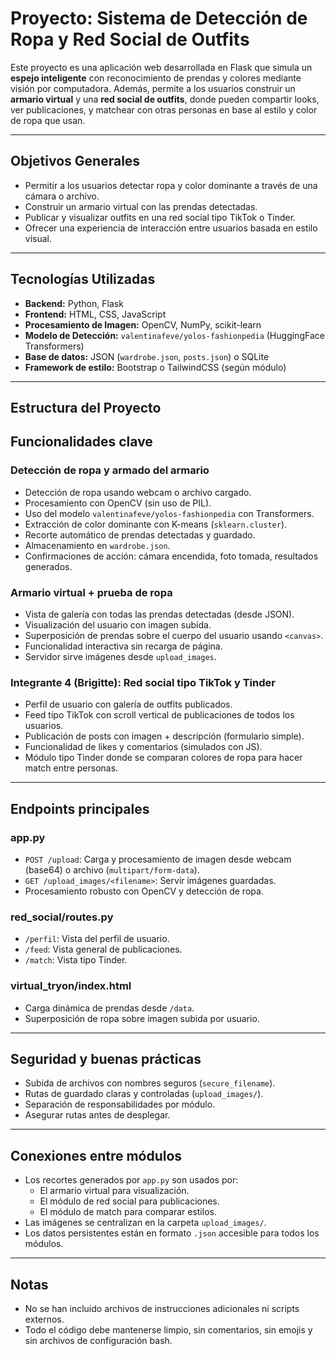 # Proyecto: Sistema de Detección de Ropa y Red Social de Outfits

Este proyecto es una aplicación web desarrollada en Flask que simula un **espejo inteligente** con reconocimiento de prendas y colores mediante visión por computadora. Además, permite a los usuarios construir un **armario virtual** y una **red social de outfits**, donde pueden compartir looks, ver publicaciones, y matchear con otras personas en base al estilo y color de ropa que usan.

---

## Objetivos Generales

- Permitir a los usuarios detectar ropa y color dominante a través de una cámara o archivo.
- Construir un armario virtual con las prendas detectadas.
- Publicar y visualizar outfits en una red social tipo TikTok o Tinder.
- Ofrecer una experiencia de interacción entre usuarios basada en estilo visual.

---

## Tecnologías Utilizadas

- **Backend:** Python, Flask
- **Frontend:** HTML, CSS, JavaScript
- **Procesamiento de Imagen:** OpenCV, NumPy, scikit-learn
- **Modelo de Detección:** `valentinafeve/yolos-fashionpedia` (HuggingFace Transformers)
- **Base de datos:** JSON (`wardrobe.json`, `posts.json`) o SQLite
- **Framework de estilo:** Bootstrap o TailwindCSS (según módulo)

---

## Estructura del Proyecto



## Funcionalidades clave

### Detección de ropa y armado del armario

- Detección de ropa usando webcam o archivo cargado.
- Procesamiento con OpenCV (sin uso de PIL).
- Uso del modelo `valentinafeve/yolos-fashionpedia` con Transformers.
- Extracción de color dominante con K-means (`sklearn.cluster`).
- Recorte automático de prendas detectadas y guardado.
- Almacenamiento en `wardrobe.json`.
- Confirmaciones de acción: cámara encendida, foto tomada, resultados generados.

### Armario virtual + prueba de ropa

- Vista de galería con todas las prendas detectadas (desde JSON).
- Visualización del usuario con imagen subida.
- Superposición de prendas sobre el cuerpo del usuario usando `<canvas>`.
- Funcionalidad interactiva sin recarga de página.
- Servidor sirve imágenes desde `upload_images`.

### Integrante 4 (Brigitte): Red social tipo TikTok y Tinder

- Perfil de usuario con galería de outfits publicados.
- Feed tipo TikTok con scroll vertical de publicaciones de todos los usuarios.
- Publicación de posts con imagen + descripción (formulario simple).
- Funcionalidad de likes y comentarios (simulados con JS).
- Módulo tipo Tinder donde se comparan colores de ropa para hacer match entre personas.

---

## Endpoints principales

### app.py
- `POST /upload`: Carga y procesamiento de imagen desde webcam (base64) o archivo (`multipart/form-data`).
- `GET /upload_images/<filename>`: Servir imágenes guardadas.
- Procesamiento robusto con OpenCV y detección de ropa.

### red_social/routes.py
- `/perfil`: Vista del perfil de usuario.
- `/feed`: Vista general de publicaciones.
- `/match`: Vista tipo Tinder.

### virtual_tryon/index.html
- Carga dinámica de prendas desde `/data`.
- Superposición de ropa sobre imagen subida por usuario.

---

## Seguridad y buenas prácticas

- Subida de archivos con nombres seguros (`secure_filename`).
- Rutas de guardado claras y controladas (`upload_images/`).
- Separación de responsabilidades por módulo.
- Asegurar rutas antes de desplegar.

---

## Conexiones entre módulos

- Los recortes generados por `app.py` son usados por:
  - El armario virtual para visualización.
  - El módulo de red social para publicaciones.
  - El módulo de match para comparar estilos.
- Las imágenes se centralizan en la carpeta `upload_images/`.
- Los datos persistentes están en formato `.json` accesible para todos los módulos.

---

## Notas

- No se han incluido archivos de instrucciones adicionales ni scripts externos.
- Todo el código debe mantenerse limpio, sin comentarios, sin emojis y sin archivos de configuración bash.



